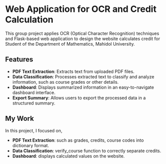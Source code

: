 # Web Application for OCR and Credit Calculation

This group project applies OCR (Optical Character Recognition) techniques and Flask-based web application to design the website calculates credit for Student of the Department of Mathematics, Mahidol University.

## Features
- **PDF Text Extraction**: Extracts text from uploaded PDF files.
- **Data Classification**: Processes extracted text to classify and analyze information, such as course grades or other details.
- **Dashboard**: Displays summarized information in an easy-to-navigate dashboard interface.
- **Export Summary**: Allows users to export the processed data in a structured summary.

## My Work

In this project, I focused on,
- **PDF Text Extraction**: such as grades, credits, course codes into dictionary format.
- **Data Classification**: verify_course function to correctly separate credits.
- **Dashboard**: displays calculated values ​​on the website.
